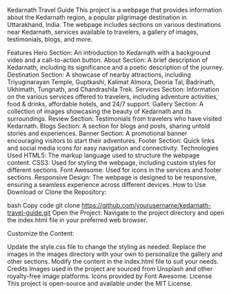 Kedarnath Travel Guide
This project is a webpage that provides information about the Kedarnath region, a popular pilgrimage destination in Uttarakhand, India. The webpage includes sections on various destinations near Kedarnath, services available to travelers, a gallery of images, testimonials, blogs, and more.

Features
Hero Section: An introduction to Kedarnath with a background video and a call-to-action button.
About Section: A brief description of Kedarnath, including its significance and a poetic description of the journey.
Destination Section: A showcase of nearby attractions, including Triyuginarayan Temple, Guptkashi, Kalimat Almora, Deoria Tal, Badrinath, Ukhimath, Tungnath, and Chandrashila Trek.
Services Section: Information on the various services offered to travelers, including adventure activities, food & drinks, affordable hotels, and 24/7 support.
Gallery Section: A collection of images showcasing the beauty of Kedarnath and its surroundings.
Review Section: Testimonials from travelers who have visited Kedarnath.
Blogs Section: A section for blogs and posts, sharing untold stories and experiences.
Banner Section: A promotional banner encouraging visitors to start their adventures.
Footer Section: Quick links and social media icons for easy navigation and connectivity.
Technologies Used
HTML5: The markup language used to structure the webpage content.
CSS3: Used for styling the webpage, including custom styles for different sections.
Font Awesome: Used for icons in the services and footer sections.
Responsive Design: The webpage is designed to be responsive, ensuring a seamless experience across different devices.
How to Use
Download or Clone the Repository:

bash
Copy code
git clone https://github.com/yourusername/kedarnath-travel-guide.git
Open the Project:
Navigate to the project directory and open the index.html file in your preferred web browser.

Customize the Content:

Update the style.css file to change the styling as needed.
Replace the images in the images directory with your own to personalize the gallery and other sections.
Modify the content in the index.html file to suit your needs.
Credits
Images used in the project are sourced from Unsplash and other royalty-free image platforms.
Icons provided by Font Awesome.
License
This project is open-source and available under the MIT License.

